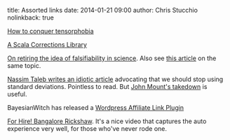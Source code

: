 title: Assorted links
date: 2014-01-21 09:00
author: Chris Stucchio
nolinkback: true





[How to conquer tensorphobia](http://jeremykun.com/2014/01/17/how-to-conquer-tensorphobia/)

[A Scala Corrections Library](http://www.slideshare.net/extempore/a-scala-corrections-library)

[On retiring the idea of falsifiability in science](http://www.edge.org/response-detail/25322). Also see [this article](http://www.scottaaronson.com/blog/?p=1653) on the same topic.

[Nassim Taleb writes an idiotic article](http://www.edge.org/response-detail/25401) advocating that we should stop using standard deviations. Pointless to read. But [John Mount's takedown](http://www.win-vector.com/blog/2014/01/use-standard-deviation-not-mad-about-mad/?utm_source=rss&utm_medium=rss&utm_campaign=use-standard-deviation-not-mad-about-mad) is useful.

BayesianWitch has released a [Wordpress Affiliate Link Plugin](http://bayesianwitch.com/wordpress/index.html?utm_source=chrisblog)

[For Hire! Bangalore Rickshaw](http://vimeo.com/43397805). It's a nice video that captures the auto experience very well, for those who've never rode one.


